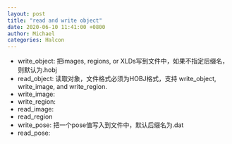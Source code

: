 ```yaml
---
layout: post
title: "read and write object"
date: 2020-06-10 11:41:00 +0800
author: Michael
categories: Halcon
---
```


- write_object: 把images, regions, or XLDs写到文件中，如果不指定后缀名，则默认为.hobj
- read_object: 读取对象，文件格式必须为HOBJ格式，支持 write_object, write_image, and write_region.
- write_image:
- write_region: 
- read_image: 
- read_region
- write_pose: 把一个pose值写入到文件中，默认后缀名为.dat
- read_pose: 

